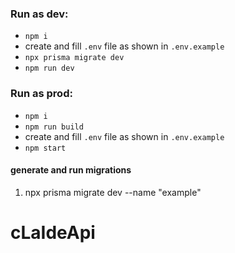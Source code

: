 ### Run as dev:

- `npm i`
- create and fill `.env` file as shown in `.env.example`
- `npx prisma migrate dev`
- `npm run dev`

### Run as prod:

- `npm i`
- `npm run build`
- create and fill `.env` file as shown in `.env.example`
- `npm start`

#### generate and run migrations

1. npx prisma migrate dev --name "example"

# cLaIdeApi
